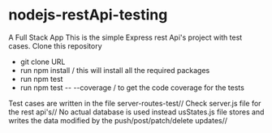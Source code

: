 # nodejs-restApi-testing
A Full Stack App
This is the simple Express rest Api's project with test cases.
Clone this repository 
 - git clone URL
 - run npm install / this will install all the required packages
 - run npm test
 - run npm test -- --coverage / to get the code coverage for the tests
 
 Test cases are written in the file server-routes-test//
 Check server.js file for the rest api's//
 No actual database is used instead usStates.js file stores and writes the data modified by the push/post/patch/delete updates//
